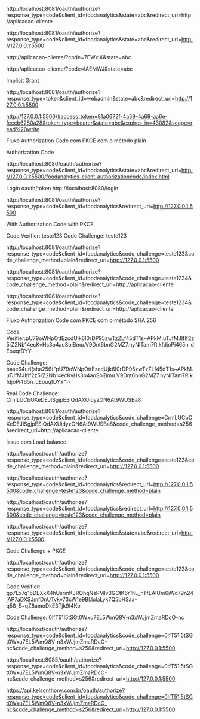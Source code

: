 http://localhost:8081/oauth/authorize?response_type=code&client_id=foodanalytics&state=abc&redirect_uri=http://aplicacao-cliente

http://localhost:8081/oauth/authorize?response_type=code&client_id=foodanalytics&state=abc&redirect_uri=http://127.0.0.1:5500

http://aplicacao-cliente/?code=7EWxiX&state=abc

http://aplicacao-cliente/?code=lAEMWJ&state=abc

Implicit Grant

http://localhost:8081/oauth/authorize?response_type=token&client_id=webadmin&state=abc&redirect_uri=http://127.0.0.1:5500

http://127.0.0.1:5500/#access_token=81a0672f-4a59-4a69-aa6e-fcecb6280a28&token_type=bearer&state=abc&expires_in=43082&scope=read%20write

Fluxo Authorization Code com PKCE com o método plain

Authorization Code

http://localhost:8080/oauth/authorize?response_type=code&client_id=foodanalytics&state=abc&redirect_uri=http://127.0.0.1:5500/foodanalytics-client-authorizationcode/index.html

Login oauth/token
http://localhost:8080/login

http://localhost:8081/oauth/authorize?response_type=code&client_id=foodanalytics&redirect_uri=http://127.0.0.1:5500

With Authorization Code with PKCE

Code Verifier: teste123
Code Challenge: teste123

http://localhost:8081/oauth/authorize?response_type=code&client_id=foodanalytics&code_challenge=teste123&code_challenge_method=plain&redirect_uri=http://127.0.0.1:5500



http://localhost:8081/oauth/authorize?response_type=code&client_id=foodanalytics&code_challenge=teste1234&code_challenge_method=plain&redirect_uri=http://aplicacao-cliente

http://localhost:8081/oauth/authorize?response_type=code&client_id=foodanalytics&code_challenge=teste1234&code_challenge_method=plain&redirect_uri=http://aplicacao-cliente

Fluxo Authorization Code com PKCE com o método SHA 256

Code Verifier:pU79oWNpOttEzcdUjk6I0rDP95zwTzZLf45dT1s~APkM.uTJfMJIfIf2z5rZ2Nb14ecKvHs3p4aoSbiBmu.V9Dnt6bnG2MZ7.nyNITam7R.kfdjoPi465n_dEouqfDYY

Code Challenge: base64url(sha256("pU79oWNpOttEzcdUjk6I0rDP95zwTzZLf45dT1s~APkM.uTJfMJIfIf2z5rZ2Nb14ecKvHs3p4aoSbiBmu.V9Dnt6bnG2MZ7.nyNITam7R.kfdjoPi465n_dEouqfDYY"))

Real Code Challenge: CrnILUCbOXeDEJISgjpESlQdAXUidyzON6At9WUSBa8

http://localhost:8081/oauth/authorize?response_type=code&client_id=foodanalytics&code_challenge=CrnILUCbOXeDEJISgjpESlQdAXUidyzON6At9WUSBa8&code_challenge_method=s256&redirect_uri=http://aplicacao-cliente


Issue com Load balance

http://localhost/oauth/authorize?response_type=code&client_id=foodanalytics&code_challenge=teste123&code_challenge_method=plain&redirect_uri=http://127.0.0.1:5500

http://localhost/oauth/authorize?response_type=code&client_id=foodanalytics&redirect_url=http://127.0.0.1:5500&code_challenge=teste123&code_challenge_method=plain

http://localhost/oauth/authorize?response_type=code&client_id=foodanalytics&redirect_url=http://127.0.0.1:5500&code_challenge=teste123&code_challenge_method=plain

http://localhost/oauth/authorize?response_type=code&client_id=foodanalytics&state=abc&redirect_uri=http://127.0.0.1:5500

Code Challenge + PKCE 

http://localhost/oauth/authorize?response_type=code&client_id=foodanalytics&code_challenge=teste123&code_challenge_method=plain&redirect_uri=http://127.0.0.1:5500


Code Verifier: qp7Ex7q15DEXkX4hUsrmKJRQhqNsPMIv3GCtK6r1hL_nTfEAIUm6iWd79n24jAP7aDXSJmfDnUTvkv73cW1e9BI.lulaLyk7Q5bHSaa-q58_E~qZ8amoDkE3Tjk9I4Ko

Code Challenge: 0lfT51I5tSGt0Wxu7EL5WmQ8V-n3xWJjmZmaRDcO-nc

http://localhost/oauth/authorize?response_type=code&client_id=foodanalytics&code_challenge=0lfT51I5tSGt0Wxu7EL5WmQ8V-n3xWJjmZmaRDcO-nc&code_challenge_method=s256&redirect_uri=http://127.0.0.1:5500

http://localhost:8085/oauth/authorize?response_type=code&client_id=foodanalytics&code_challenge=0lfT51I5tSGt0Wxu7EL5WmQ8V-n3xWJjmZmaRDcO-nc&code_challenge_method=s256&redirect_uri=http://127.0.0.1:5500

https://api.kelsonthony.com.br/oauth/authorize?response_type=code&client_id=foodanalytics&code_challenge=0lfT51I5tSGt0Wxu7EL5WmQ8V-n3xWJjmZmaRDcO-nc&code_challenge_method=s256&redirect_uri=http://127.0.0.1:5500

